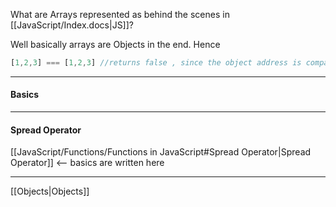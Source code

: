 
What are Arrays represented as behind the scenes in [[JavaScript/Index.docs|JS]]?

Well basically arrays are Objects in the end.
Hence
```javascript
[1,2,3] === [1,2,3] //returns false , since the object address is compared and they are different in this particular case even though the elements inside both arrays are same.
```

---

#### Basics

---

#### Spread Operator

[[JavaScript/Functions/Functions in JavaScript#Spread Operator|Spread Operator]] <-- basics are written here 

---

[[Objects|Objects]]
